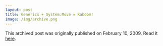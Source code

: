 ```yaml
---
layout: post
title: Generics + System.Move = Kaboom!
image: /img/archive.png
---
```

This archived post was originally published on February 10, 2009. Read it [here](/alex.ciobanu.org/index5cfa.html).
